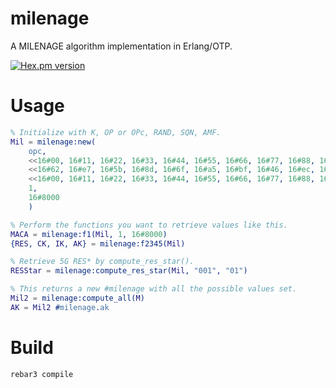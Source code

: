# milenage

A MILENAGE algorithm implementation in Erlang/OTP.

[![Hex.pm version](https://img.shields.io/hexpm/v/milenage.svg)](https://hex.pm/packages/milenage)

# Usage

```erlang
% Initialize with K, OP or OPc, RAND, SQN, AMF. 
Mil = milenage:new(
    opc, 
    <<16#00, 16#11, 16#22, 16#33, 16#44, 16#55, 16#66, 16#77, 16#88, 16#99, 16#aa, 16#bb, 16#cc, 16#dd, 16#ee, 16#ff>>,
    <<16#62, 16#e7, 16#5b, 16#8d, 16#6f, 16#a5, 16#bf, 16#46, 16#ec, 16#87, 16#a9, 16#27, 16#6f, 16#9d, 16#f5, 16#4d>>,
    <<16#00, 16#11, 16#22, 16#33, 16#44, 16#55, 16#66, 16#77, 16#88, 16#99, 16#aa, 16#bb, 16#cc, 16#dd, 16#ee, 16#ff>>,
    1,
    16#8000
    )

% Perform the functions you want to retrieve values like this.
MACA = milenage:f1(Mil, 1, 16#8000)
{RES, CK, IK, AK} = milenage:f2345(Mil)

% Retrieve 5G RES* by compute_res_star().
RESStar = milenage:compute_res_star(Mil, "001", "01")

% This returns a new #milenage with all the possible values set.
Mil2 = milenage:compute_all(M)
AK = Mil2 #milenage.ak
```

# Build

```
rebar3 compile
```

